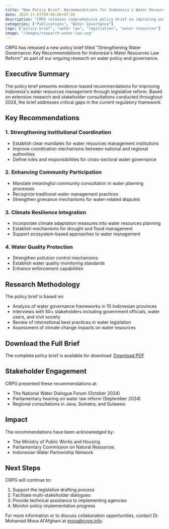 ```yaml
---
title: "New Policy Brief: Recommendations for Indonesia's Water Resources Law"
date: 2024-11-01T09:00:00+07:00
description: "CRPG releases comprehensive policy brief on improving water governance through legislative reform"
categories: ["Publications", "Water Governance"]
tags: ["policy brief", "water law", "legislation", "water resources"]
image: "/images/research-water-law.svg"
---
```


CRPG has released a new policy brief titled "Strengthening Water Governance: Key Recommendations for Indonesia's Water Resources Law Reform" as part of our ongoing research on water policy and governance.

## Executive Summary

The policy brief presents evidence-based recommendations for improving Indonesia's water resources management through legislative reform. Based on extensive research and stakeholder consultations conducted throughout 2024, the brief addresses critical gaps in the current regulatory framework.

## Key Recommendations

### 1. Strengthening Institutional Coordination
- Establish clear mandates for water resources management institutions
- Improve coordination mechanisms between national and regional authorities
- Define roles and responsibilities for cross-sectoral water governance

### 2. Enhancing Community Participation
- Mandate meaningful community consultation in water planning processes
- Recognize traditional water management practices
- Strengthen grievance mechanisms for water-related disputes

### 3. Climate Resilience Integration
- Incorporate climate adaptation measures into water resources planning
- Establish mechanisms for drought and flood management
- Support ecosystem-based approaches to water management

### 4. Water Quality Protection
- Strengthen pollution control mechanisms
- Establish water quality monitoring standards
- Enhance enforcement capabilities

## Research Methodology

The policy brief is based on:
- Analysis of water governance frameworks in 10 Indonesian provinces
- Interviews with 50+ stakeholders including government officials, water users, and civil society
- Review of international best practices in water legislation
- Assessment of climate change impacts on water resources

## Download the Full Brief

The complete policy brief is available for download:
[Download PDF](/publications/water-law-policy-brief-2024.pdf)

## Stakeholder Engagement

CRPG presented these recommendations at:
- The National Water Dialogue Forum (October 2024)
- Parliamentary hearing on water law reform (September 2024)
- Regional consultations in Java, Sumatra, and Sulawesi

## Impact

The recommendations have been acknowledged by:
- The Ministry of Public Works and Housing
- Parliamentary Commission on Natural Resources
- Indonesian Water Partnership Network

## Next Steps

CRPG will continue to:
1. Support the legislative drafting process
2. Facilitate multi-stakeholder dialogues
3. Provide technical assistance to implementing agencies
4. Monitor policy implementation progress

For more information or to discuss collaboration opportunities, contact Dr. Mohamad Mova Al'Afghani at mova@crpg.info.